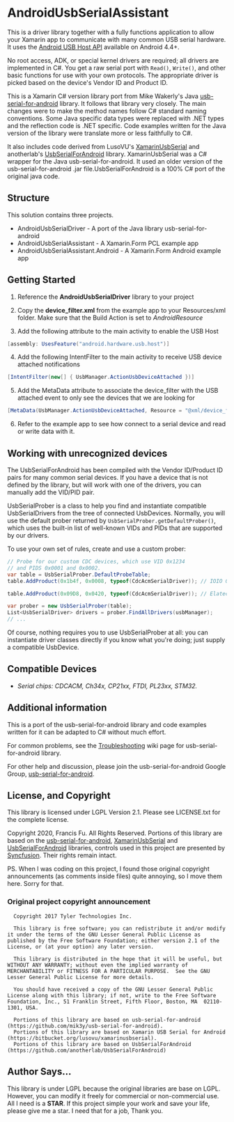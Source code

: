 # AndroidUsbSerialAssistant

This is a driver library together with a fully functions application to allow your Xamarin app to communicate with many common USB serial hardware.  It uses the [Android USB Host API](http://developer.android.com/guide/topics/connectivity/usb/host.html)
available on Android 4.4+.

No root access, ADK, or special kernel drivers are required; all drivers are implemented in
C#.  You get a raw serial port with `Read()`, `Write()`, and other basic
functions for use with your own protocols.  The appropriate driver is picked based on the device's Vendor ID and Product ID.

This is a Xamarin C# version library port from Mike Wakerly's Java [usb-serial-for-android](https://github.com/mik3y/usb-serial-for-android) library.  It follows that library very closely.  The main changes were to make the method names follow C# standard naming conventions.  Some Java specific data types were replaced with .NET types and the reflection code is .NET specific.  Code examples written for the Java version of the library were translate more or less faithfully to C#.

It also includes code derived from LusoVU's [XamarinUsbSerial](https://bitbucket.org/lusovu/xamarinusbserial) and anotherlab's [UsbSerialForAndroid](https://github.com/anotherlab/UsbSerialForAndroid) library.  XamarinUsbSerial was a C# wrapper for the Java usb-serial-for-android.  It used an older version of the usb-serial-for-android .jar file.UsbSerialForAndroid is a 100% C# port of the original java code.

## Structure

This solution contains three projects.

* AndroidUsbSerialDriver - A port of the Java library usb-serial-for-android
* AndroidUsbSerialAssistant - A Xamarin.Form PCL example app
* AndroidUsbSerialAssistant.Android - A Xamarin.Form Android example app

## Getting Started
1. Reference the **AndroidUsbSerialDriver** library to your project

2. Copy the **device_filter.xml** from the example app to your Resources/xml folder.  Make sure that the Build Action is set to *AndroidResource*

3. Add the following attribute to the main activity to enable the USB Host
```C#
[assembly: UsesFeature("android.hardware.usb.host")]
```

4. Add the following IntentFilter to the main activity to receive USB device attached notifications
```C#
[IntentFilter(new[] { UsbManager.ActionUsbDeviceAttached })]
```

5. Add the MetaData attribute to associate the device_filter with the USB attached event to only see the devices that we are looking for
```C#
[MetaData(UsbManager.ActionUsbDeviceAttached, Resource = "@xml/device_filter")]
```

6. Refer to the example app to see how connect to a serial device and read or write data with it.

## Working with unrecognized devices
The UsbSerialForAndroid has been compiled with the Vendor ID/Product ID pairs for many common serial devices.  If you have a device that is not defined by the library, but will work with one of the drivers, you can manually add the VID/PID pair.

UsbSerialProber is a class to help you find and instantiate compatible
UsbSerialDrivers from the tree of connected UsbDevices.  Normally, you will use
the default prober returned by ``UsbSerialProber.getDefaultProber()``, which
uses the built-in list of well-known VIDs and PIDs that are supported by our
drivers.

To use your own set of rules, create and use a custom prober:

```C#
// Probe for our custom CDC devices, which use VID 0x1234
// and PIDS 0x0001 and 0x0002.
var table = UsbSerialProber.DefaultProbeTable;
table.AddProduct(0x1b4f, 0x0008, typeof(CdcAcmSerialDriver)); // IOIO OTG

table.AddProduct(0x09D8, 0x0420, typeof(CdcAcmSerialDriver)); // Elatec TWN4

var prober = new UsbSerialProber(table);
List<UsbSerialDriver> drivers = prober.FindAllDrivers(usbManager);
// ...
```

Of course, nothing requires you to use UsbSerialProber at all: you can
instantiate driver classes directly if you know what you're doing; just supply
a compatible UsbDevice.


## Compatible Devices

* *Serial chips: CDCACM, Ch34x, CP21xx, FTDI, PL23xx, STM32.*

## Additional information

This is a port of the usb-serial-for-android library and code examples written for it can be adapted to C# without much effort.

For common problems, see the
[Troubleshooting](https://github.com/mik3y/usb-serial-for-android/wiki/Troubleshooting)
wiki page for usb-serial-for-android library.

For other help and discussion, please join the usb-serial-for-android Google Group,
[usb-serial-for-android](https://groups.google.com/forum/?fromgroups#!forum/usb-serial-for-android).

## License, and Copyright

This library is licensed under LGPL Version 2.1. Please see LICENSE.txt for the complete license.

Copyright 2020, Francis Fu.  All Rights Reserved.  Portions of this library are based on the [usb-serial-for-android](https://github.com/mik3y/usb-serial-for-android), [XamarinUsbSerial](https://bitbucket.org/lusovu/xamarinusbserial) and [UsbSerialForAndroid](https://github.com/anotherlab/UsbSerialForAndroid) libraries, controls used in this project are presented by [Syncfusion](https://www.syncfusion.com/xamarin-ui-controls).  Their rights remain intact.

PS. When I was coding on this project, I found those original copyright announcements (as comments inside files) quite annoying, so I move them here. Sorry for that.

### Original project copyright announcement
```
  Copyright 2017 Tyler Technologies Inc.
 
  This library is free software; you can redistribute it and/or modify it under the terms of the GNU Lesser General Public License as published by the Free Software Foundation; either version 2.1 of the License, or (at your option) any later version.
 
  This library is distributed in the hope that it will be useful, but WITHOUT ANY WARRANTY; without even the implied warranty of MERCHANTABILITY or FITNESS FOR A PARTICULAR PURPOSE.  See the GNU Lesser General Public License for more details.
 
  You should have received a copy of the GNU Lesser General Public License along with this library; if not, write to the Free Software Foundation, Inc., 51 Franklin Street, Fifth Floor, Boston, MA  02110-1301, USA.
 
  Portions of this library are based on usb-serial-for-android (https://github.com/mik3y/usb-serial-for-android).
  Portions of this library are based on Xamarin USB Serial for Android (https://bitbucket.org/lusovu/xamarinusbserial).
  Portions of this library are based on UsbSerialForAndroid (https://github.com/anotherlab/UsbSerialForAndroid) 
 ```

## Author Says...
This library is under LGPL because the original libraries are base on LGPL. However, you can modify it freely for commercial or non-commercial use. All I need is a **STAR**. If this project simple your work and save your life, please give me a star. I need that for a job, Thank you.
